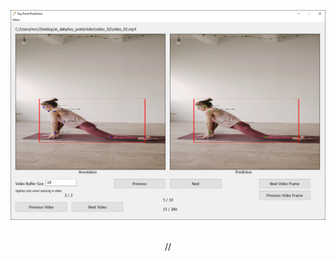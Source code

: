 <div align="center">
<p>
<img width="550" src="img/program.png">
</p>
<br>
<div>
//<br>

</div>

<br>
<br>
